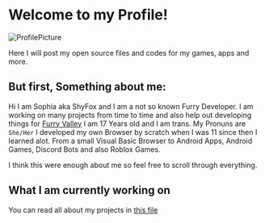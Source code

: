 # Welcome to my Profile!
![ProfilePicture](https://avatars.githubusercontent.com/u/50746625?v=4)

Here I will post my open source files and codes for my games, apps and more.

## But first, Something about me:
Hi I am Sophia aka ShyFox and I am a not so known Furry Developer. I am working on many projects from time to time and also help out developing things for [Furry Valley](https://www.furryvalley.com/)
I am 17 Years old and I am trans. My Pronuns are `She/Her`
I developed my own Browser by scratch when I was 11 since then I learned alot. From a small Visual Basic Browser to Android Apps, Android Games, Discord Bots and also Roblox Games.

I think this were enough about me so feel free to scroll through everything.

## What I am currently working on
You can read all about my projects in [this file](/projects.md)
